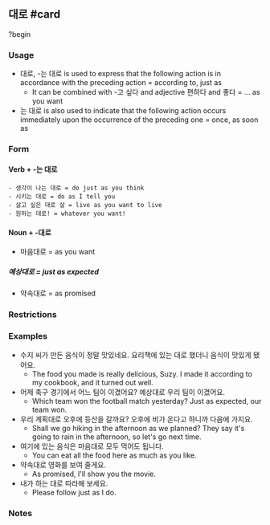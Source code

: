 ## 대로 #card
?begin
### Usage
- 대로, -는 대로 is used to express that the following action is in accordance with the preceding action = according to, just as
	- It can be combined with -고 싶다 and adjective 편하다 and 좋다 = ... as you want
- 는 대로  is also used to indicate that the following action occurs immediately upon the occurrence of the preceding one = once, as soon as
### Form
#### Verb + -는 대로
	- 생각이 나는 대로 = do just as you think
	- 시키는 대로 = do as I tell you
	- 살고 싶은 대로 살 = live as you want to live
	- 원하는 대로! = whatever you want!
#### Noun + -대로
- 마음대로 = as you want
##### 예상대로 = just as expected
- 약속대로 = as promised
### Restrictions
### Examples
- 수지 씨가 만든 음식이 정말 맛있네요.
	요리책에 있는 대로 했더니 음식이 맛있게 됐어요.
	- The food you made is really delicious, Suzy.
		I made it according to my cookbook, and it turned out well.
- 어제 축구 경기에서 어느 팀이 이겼어요?
	예상대로 우리 팀이 이겼어요.
	- Which team won the football match yesterday?
		Just as expected, our team won.
- 우리 계획대로 오후에 등산을 갈까요?
	오후에 비가 온다고 하니까 다음에 가지요.
	- Shall we go hiking in the afternoon as we planned?
		They say it's going to rain in the afternoon, so let's go next time.
- 여기에 있는 음식은 마음대로 모두 먹어도 됩니다.
	- You can eat all the food here as much as you like.
- 약속대로 영화를 보여 줄게요.
	- As promised, I'll show you the movie.
- 내가 하는 대로 따라해 보세요.
	- Please follow just as I do.
### Notes
<!--SR:!2025-06-14,180,270-->